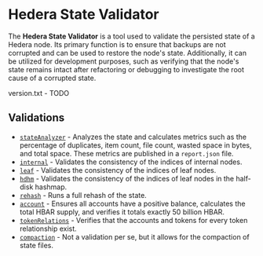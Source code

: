 # Hedera State Validator

The **Hedera State Validator** is a tool used to validate the persisted state of a Hedera node.
Its primary function is to ensure that backups are not corrupted and can be used to restore
the node's state. Additionally, it can be utilized for development purposes, such as verifying
that the node's state remains intact after refactoring or debugging to investigate the root cause
of a corrupted state.

version.txt - TODO

## Validations
- [`stateAnalyzer`](validator/src/main/java/com/hedera/statevalidation/validators/merkledb/StateAnalyzer.java) - Analyzes the state and calculates metrics such as the percentage of duplicates,
  item count, file count, wasted space in bytes, and total space. These metrics are published in a `report.json` file.
- [`internal`](validator/src/main/java/com/hedera/statevalidation/validators/merkledb/ValidateInternalIndex.java) - Validates the consistency of the indices of internal nodes.
- [`leaf`](validator/src/main/java/com/hedera/statevalidation/validators/merkledb/ValidateLeafIndex.java) - Validates the consistency of the indices of leaf nodes.
- [`hdhm`](validator/src/main/java/com/hedera/statevalidation/validators/merkledb/ValidateLeafIndexHalfDiskHashMap.java) - Validates the consistency of the indices of leaf nodes in the half-disk hashmap.
- [`rehash`](validator/src/main/java/com/hedera/statevalidation/validators/state/Rehash.java) - Runs a full rehash of the state.
- [`account`](validator/src/main/java/com/hedera/statevalidation/validators/servicesstate/AccountValidator.java) - Ensures all accounts have a positive balance, calculates the total HBAR supply,
and verifies it totals exactly 50 billion HBAR.
- [`tokenRelations`](validator/src/main/java/com/hedera/statevalidation/validators/servicesstate/TokenRelationsIntegrity.java) - Verifies that the accounts and tokens for every token relationship exist.
- [`compaction`](validator/src/main/java/com/hedera/statevalidation/validators/merkledb/Compaction.java) - Not a validation per se, but it allows for the compaction of state files.